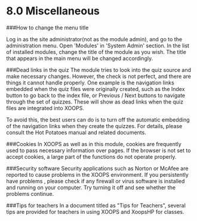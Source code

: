 # 8.0 Miscellaneous
###How to change the menu title

Log in as the site administrator(not as the module admin), and go to the administration menu. Open 'Modules' in 'System Admin' section. In the list of installed modules, change the title of the module as you wish. The title that appears in the main menu will be changed accordingly.

###Dead links in the quiz
The module tries to look into the quiz source and make necessary changes. However, the check is not perfect, and there are things it cannot handle properly. One example is the navigation links embedded when the quiz files were originally created, such as the Index button to go back to the index file, or Previous / Next buttons to navigate through the set of quizzes. These will show as dead links when the quiz files are integrated into XOOPS.

To avoid this, the best users can do is to turn off the automatic embedding of the navigation links when they create the quizzes. For details, please consult the Hot Potatoes manual and related documents.

###Cookies
In XOOPS as well as in this module, cookies are frequently used to pass necessary information over pages. If the browser is not set to accept cookies, a large part of the functions do not operate properly.

###Security software
Security applications such as Norton or McAfee are reported to cause problems in the XOOPS environment. If you persistently have problems , please check if any firewall or virus software is installed and running on your computer. Try turning it off and see whether the problems continue.

###Tips for teachers
In a document titled as "Tips for Teachers", several tips are provided for teachers in using XOOPS and XoopsHP for classes.